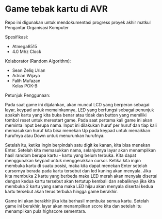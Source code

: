 # Game tebak kartu di AVR

Repo ini digunakan untuk mendokumentasi progress proyek akhir matkul Pengantar Organisasi Komputer

Spesifikasi:
- Atmega8515
- 4.0 Mhz Clock

Kolaborator (Random Algorithm):
- Sean Zeliq Urian
- Adrian Wijaya
- Falih Mufazan<br>
Kelas POK-B


Petunjuk Penggunaan:

Pada saat game ini dijalankan, akan muncul LCD yang berperan sebagai layar, keypad untuk memainkannya, LED yang berfungsi sebagai penunjuk apakah kartu yang kita buka benar atau tidak dan button yang memiliki tombol reset untuk merestart game. Pada saat pertama kali game ini akan meminta input berupa nama. Input ini dilakukan huruf per huruf dan tiap kali memasukkan huruf kita bisa menekan Up pada keypad untuk menaikkan hurufnya atau Down untuk menurunkan hurufnya.

Setelah itu, ketika ingin berpindah satu digit ke kanan, kita bisa menekan Enter. Setelah kita memasukkan nama, selanjutnya layar akan menampilkan hasil random berupa kartu - kartu yang belum terbuka. Kita dapat menggunakan keypad untuk menggerakkan cursor. Ketika kita ingin membuka kartu di suatu posisi, maka kita dapat menekan Enter setelah cursornya berada pada kartu tersebut dan led kuning akan menyala. Jika kita membuka 2 kartu yang berbeda maka LED merah akan menyala disertai dengan kedua kartu tersebut akan tertutup kembali dan sebaliknya jika kita membuka 2 kartu yang sama maka LED hijau akan menyala disertai kedua kartu tersebut akan terus terbuka hingga game berakhir.

Game ini akan berakhir jika kita berhasil membuka semua kartu. Setelah game ini berakhir, layar akan menampilkan score kita dan setelah itu menampilkan pula highscore sementara.